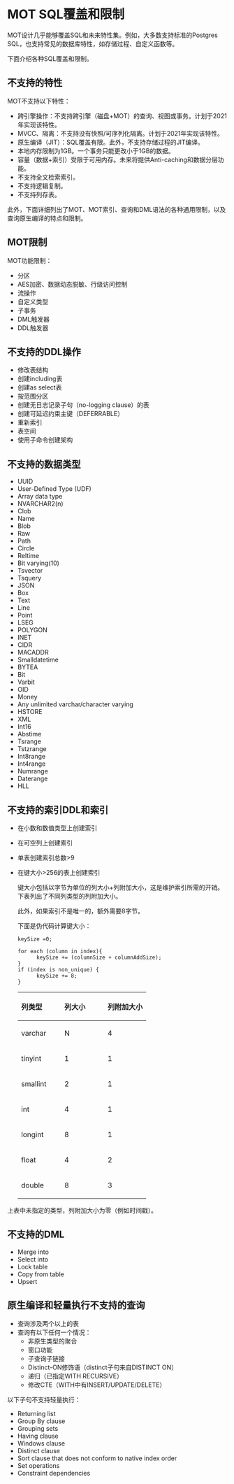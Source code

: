 # MOT SQL覆盖和限制<a name="ZH-CN_TOPIC_0289900340"></a>

MOT设计几乎能够覆盖SQL和未来特性集。例如，大多数支持标准的Postgres SQL，也支持常见的数据库特性，如存储过程、自定义函数等。

下面介绍各种SQL覆盖和限制。

## 不支持的特性<a name="zh-cn_topic_0283137737_zh-cn_topic_0280525140_section59525326"></a>

MOT不支持以下特性：

-   跨引擎操作：不支持跨引擎（磁盘+MOT）的查询、视图或事务。计划于2021年实现该特性。
-   MVCC、隔离：不支持没有快照/可序列化隔离。计划于2021年实现该特性。
-   原生编译（JIT）：SQL覆盖有限。此外，不支持存储过程的JIT编译。
-   本地内存限制为1GB。一个事务只能更改小于1GB的数据。
-   容量（数据+索引）受限于可用内存。未来将提供Anti-caching和数据分层功能。
-   不支持全文检索索引。
-   不支持逻辑复制。
-   不支持列存表。

此外，下面详细列出了MOT、MOT索引、查询和DML语法的各种通用限制，以及查询原生编译的特点和限制。

## MOT限制<a name="zh-cn_topic_0283137737_zh-cn_topic_0280525140_section65965888"></a>

MOT功能限制：

-   分区
-   AES加密、数据动态脱敏、行级访问控制
-   流操作
-   自定义类型
-   子事务
-   DML触发器
-   DDL触发器

## 不支持的DDL操作<a name="zh-cn_topic_0283137737_zh-cn_topic_0280525140_section56822082"></a>

-   修改表结构
-   创建including表
-   创建as select表
-   按范围分区
-   创建无日志记录子句（no-logging clause）的表
-   创建可延迟约束主键（DEFERRABLE）
-   重新索引
-   表空间
-   使用子命令创建架构

##  不支持的数据类型

- UUID
- User-Defined Type (UDF)
- Array data type
- NVARCHAR2(n)
- Clob
- Name
- Blob
- Raw
- Path
- Circle
- Reltime
- Bit varying(10)
- Tsvector
- Tsquery
- JSON
- Box
- Text
- Line
- Point
- LSEG
- POLYGON
- INET
- CIDR
- MACADDR
- Smalldatetime
- BYTEA
- Bit
- Varbit
- OID
- Money
- Any unlimited varchar/character varying
- HSTORE
- XML
- Int16
- Abstime
- Tsrange
- Tstzrange
- Int8range
- Int4range
- Numrange
- Daterange
- HLL

## 不支持的索引DDL和索引<a name="zh-cn_topic_0283137737_zh-cn_topic_0280525140_section39185923"></a>

-   在小数和数值类型上创建索引
-   在可空列上创建索引
-   单表创建索引总数\>9
-   在键大小\>256的表上创建索引

    键大小包括以字节为单位的列大小+列附加大小，这是维护索引所需的开销。下表列出了不同列类型的列附加大小。

    此外，如果索引不是唯一的，额外需要8字节。

    下面是伪代码计算键大小：

    ```
    keySize =0; 
      
    for each (column in index){ 
          keySize += (columnSize + columnAddSize); 
    } 
    if (index is non_unique) { 
          keySize += 8; 
    }
    ```

    <a name="zh-cn_topic_0283137737_zh-cn_topic_0280525140_table4434407"></a>
    <table><thead align="left"><tr id="zh-cn_topic_0283137737_zh-cn_topic_0280525140_row30989376"><th class="cellrowborder" valign="top" width="33.673367336733676%" id="mcps1.1.4.1.1"><p id="zh-cn_topic_0283137737_zh-cn_topic_0280525140_p27111510"><a name="zh-cn_topic_0283137737_zh-cn_topic_0280525140_p27111510"></a><a name="zh-cn_topic_0283137737_zh-cn_topic_0280525140_p27111510"></a>列类型</p>
    </th>
    <th class="cellrowborder" valign="top" width="33.673367336733676%" id="mcps1.1.4.1.2"><p id="zh-cn_topic_0283137737_zh-cn_topic_0280525140_p48548738"><a name="zh-cn_topic_0283137737_zh-cn_topic_0280525140_p48548738"></a><a name="zh-cn_topic_0283137737_zh-cn_topic_0280525140_p48548738"></a>列大小</p>
    </th>
    <th class="cellrowborder" valign="top" width="32.653265326532654%" id="mcps1.1.4.1.3"><p id="zh-cn_topic_0283137737_zh-cn_topic_0280525140_p40133673"><a name="zh-cn_topic_0283137737_zh-cn_topic_0280525140_p40133673"></a><a name="zh-cn_topic_0283137737_zh-cn_topic_0280525140_p40133673"></a>列附加大小</p>
    </th>
    </tr>
    </thead>
    <tbody><tr id="zh-cn_topic_0283137737_zh-cn_topic_0280525140_row29602101"><td class="cellrowborder" valign="top" width="33.673367336733676%" headers="mcps1.1.4.1.1 "><p id="zh-cn_topic_0283137737_zh-cn_topic_0280525140_p48960014"><a name="zh-cn_topic_0283137737_zh-cn_topic_0280525140_p48960014"></a><a name="zh-cn_topic_0283137737_zh-cn_topic_0280525140_p48960014"></a>varchar</p>
    </td>
    <td class="cellrowborder" valign="top" width="33.673367336733676%" headers="mcps1.1.4.1.2 "><p id="zh-cn_topic_0283137737_zh-cn_topic_0280525140_p6338203"><a name="zh-cn_topic_0283137737_zh-cn_topic_0280525140_p6338203"></a><a name="zh-cn_topic_0283137737_zh-cn_topic_0280525140_p6338203"></a>N</p>
    </td>
    <td class="cellrowborder" valign="top" width="32.653265326532654%" headers="mcps1.1.4.1.3 "><p id="zh-cn_topic_0283137737_zh-cn_topic_0280525140_p43632453"><a name="zh-cn_topic_0283137737_zh-cn_topic_0280525140_p43632453"></a><a name="zh-cn_topic_0283137737_zh-cn_topic_0280525140_p43632453"></a>4</p>
    </td>
    </tr>
    <tr id="zh-cn_topic_0283137737_zh-cn_topic_0280525140_row57147760"><td class="cellrowborder" valign="top" width="33.673367336733676%" headers="mcps1.1.4.1.1 "><p id="zh-cn_topic_0283137737_zh-cn_topic_0280525140_p65565839"><a name="zh-cn_topic_0283137737_zh-cn_topic_0280525140_p65565839"></a><a name="zh-cn_topic_0283137737_zh-cn_topic_0280525140_p65565839"></a>tinyint</p>
    </td>
    <td class="cellrowborder" valign="top" width="33.673367336733676%" headers="mcps1.1.4.1.2 "><p id="zh-cn_topic_0283137737_zh-cn_topic_0280525140_p9232767"><a name="zh-cn_topic_0283137737_zh-cn_topic_0280525140_p9232767"></a><a name="zh-cn_topic_0283137737_zh-cn_topic_0280525140_p9232767"></a>1</p>
    </td>
    <td class="cellrowborder" valign="top" width="32.653265326532654%" headers="mcps1.1.4.1.3 "><p id="zh-cn_topic_0283137737_zh-cn_topic_0280525140_p9656680"><a name="zh-cn_topic_0283137737_zh-cn_topic_0280525140_p9656680"></a><a name="zh-cn_topic_0283137737_zh-cn_topic_0280525140_p9656680"></a>1</p>
    </td>
    </tr>
    <tr id="zh-cn_topic_0283137737_zh-cn_topic_0280525140_row19801257"><td class="cellrowborder" valign="top" width="33.673367336733676%" headers="mcps1.1.4.1.1 "><p id="zh-cn_topic_0283137737_zh-cn_topic_0280525140_p60397945"><a name="zh-cn_topic_0283137737_zh-cn_topic_0280525140_p60397945"></a><a name="zh-cn_topic_0283137737_zh-cn_topic_0280525140_p60397945"></a>smallint</p>
    </td>
    <td class="cellrowborder" valign="top" width="33.673367336733676%" headers="mcps1.1.4.1.2 "><p id="zh-cn_topic_0283137737_zh-cn_topic_0280525140_p60395349"><a name="zh-cn_topic_0283137737_zh-cn_topic_0280525140_p60395349"></a><a name="zh-cn_topic_0283137737_zh-cn_topic_0280525140_p60395349"></a>2</p>
    </td>
    <td class="cellrowborder" valign="top" width="32.653265326532654%" headers="mcps1.1.4.1.3 "><p id="zh-cn_topic_0283137737_zh-cn_topic_0280525140_p60185126"><a name="zh-cn_topic_0283137737_zh-cn_topic_0280525140_p60185126"></a><a name="zh-cn_topic_0283137737_zh-cn_topic_0280525140_p60185126"></a>1</p>
    </td>
    </tr>
    <tr id="zh-cn_topic_0283137737_zh-cn_topic_0280525140_row4795230"><td class="cellrowborder" valign="top" width="33.673367336733676%" headers="mcps1.1.4.1.1 "><p id="zh-cn_topic_0283137737_zh-cn_topic_0280525140_p52869369"><a name="zh-cn_topic_0283137737_zh-cn_topic_0280525140_p52869369"></a><a name="zh-cn_topic_0283137737_zh-cn_topic_0280525140_p52869369"></a>int</p>
    </td>
    <td class="cellrowborder" valign="top" width="33.673367336733676%" headers="mcps1.1.4.1.2 "><p id="zh-cn_topic_0283137737_zh-cn_topic_0280525140_p54560509"><a name="zh-cn_topic_0283137737_zh-cn_topic_0280525140_p54560509"></a><a name="zh-cn_topic_0283137737_zh-cn_topic_0280525140_p54560509"></a>4</p>
    </td>
    <td class="cellrowborder" valign="top" width="32.653265326532654%" headers="mcps1.1.4.1.3 "><p id="zh-cn_topic_0283137737_zh-cn_topic_0280525140_p57325072"><a name="zh-cn_topic_0283137737_zh-cn_topic_0280525140_p57325072"></a><a name="zh-cn_topic_0283137737_zh-cn_topic_0280525140_p57325072"></a>1</p>
    </td>
    </tr>
    <tr id="zh-cn_topic_0283137737_zh-cn_topic_0280525140_row46163608"><td class="cellrowborder" valign="top" width="33.673367336733676%" headers="mcps1.1.4.1.1 "><p id="zh-cn_topic_0283137737_zh-cn_topic_0280525140_p48264776"><a name="zh-cn_topic_0283137737_zh-cn_topic_0280525140_p48264776"></a><a name="zh-cn_topic_0283137737_zh-cn_topic_0280525140_p48264776"></a>longint</p>
    </td>
    <td class="cellrowborder" valign="top" width="33.673367336733676%" headers="mcps1.1.4.1.2 "><p id="zh-cn_topic_0283137737_zh-cn_topic_0280525140_p17132764"><a name="zh-cn_topic_0283137737_zh-cn_topic_0280525140_p17132764"></a><a name="zh-cn_topic_0283137737_zh-cn_topic_0280525140_p17132764"></a>8</p>
    </td>
    <td class="cellrowborder" valign="top" width="32.653265326532654%" headers="mcps1.1.4.1.3 "><p id="zh-cn_topic_0283137737_zh-cn_topic_0280525140_p45576637"><a name="zh-cn_topic_0283137737_zh-cn_topic_0280525140_p45576637"></a><a name="zh-cn_topic_0283137737_zh-cn_topic_0280525140_p45576637"></a>1</p>
    </td>
    </tr>
    <tr id="zh-cn_topic_0283137737_zh-cn_topic_0280525140_row7536549"><td class="cellrowborder" valign="top" width="33.673367336733676%" headers="mcps1.1.4.1.1 "><p id="zh-cn_topic_0283137737_zh-cn_topic_0280525140_p6480739"><a name="zh-cn_topic_0283137737_zh-cn_topic_0280525140_p6480739"></a><a name="zh-cn_topic_0283137737_zh-cn_topic_0280525140_p6480739"></a>float</p>
    </td>
    <td class="cellrowborder" valign="top" width="33.673367336733676%" headers="mcps1.1.4.1.2 "><p id="zh-cn_topic_0283137737_zh-cn_topic_0280525140_p55177890"><a name="zh-cn_topic_0283137737_zh-cn_topic_0280525140_p55177890"></a><a name="zh-cn_topic_0283137737_zh-cn_topic_0280525140_p55177890"></a>4</p>
    </td>
    <td class="cellrowborder" valign="top" width="32.653265326532654%" headers="mcps1.1.4.1.3 "><p id="zh-cn_topic_0283137737_zh-cn_topic_0280525140_p40224138"><a name="zh-cn_topic_0283137737_zh-cn_topic_0280525140_p40224138"></a><a name="zh-cn_topic_0283137737_zh-cn_topic_0280525140_p40224138"></a>2</p>
    </td>
    </tr>
    <tr id="zh-cn_topic_0283137737_zh-cn_topic_0280525140_row26472924"><td class="cellrowborder" valign="top" width="33.673367336733676%" headers="mcps1.1.4.1.1 "><p id="zh-cn_topic_0283137737_zh-cn_topic_0280525140_p63932115"><a name="zh-cn_topic_0283137737_zh-cn_topic_0280525140_p63932115"></a><a name="zh-cn_topic_0283137737_zh-cn_topic_0280525140_p63932115"></a>double</p>
    </td>
    <td class="cellrowborder" valign="top" width="33.673367336733676%" headers="mcps1.1.4.1.2 "><p id="zh-cn_topic_0283137737_zh-cn_topic_0280525140_p11118855"><a name="zh-cn_topic_0283137737_zh-cn_topic_0280525140_p11118855"></a><a name="zh-cn_topic_0283137737_zh-cn_topic_0280525140_p11118855"></a>8</p>
    </td>
    <td class="cellrowborder" valign="top" width="32.653265326532654%" headers="mcps1.1.4.1.3 "><p id="zh-cn_topic_0283137737_zh-cn_topic_0280525140_p28212063"><a name="zh-cn_topic_0283137737_zh-cn_topic_0280525140_p28212063"></a><a name="zh-cn_topic_0283137737_zh-cn_topic_0280525140_p28212063"></a>3</p>
    </td>
    </tr>
    </tbody>
    </table>


上表中未指定的类型，列附加大小为零（例如时间戳）。

## 不支持的DML<a name="zh-cn_topic_0283137737_zh-cn_topic_0280525140_section17128987"></a>

-   Merge into
-   Select into
-   Lock table
-   Copy from table
-   Upsert

## 原生编译和轻量执行不支持的查询<a name="zh-cn_topic_0283137737_zh-cn_topic_0280525140_section19943160"></a>

-   查询涉及两个以上的表
-   查询有以下任何一个情况：
    -   非原生类型的聚合
    -   窗口功能
    -   子查询子链接
    -   Distinct-ON修饰语（distinct子句来自DISTINCT ON）
    -   递归（已指定WITH RECURSIVE）
    -   修改CTE（WITH中有INSERT/UPDATE/DELETE）


以下子句不支持轻量执行：

-   Returning list
-   Group By clause
-   Grouping sets
-   Having clause
-   Windows clause
-   Distinct clause
-   Sort clause that does not conform to native index order
-   Set operations
-   Constraint dependencies


